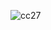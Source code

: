 ![cc27](https://user-images.githubusercontent.com/81553681/132107362-e4f6514e-7594-482f-bd37-af31c436ea1b.PNG)

